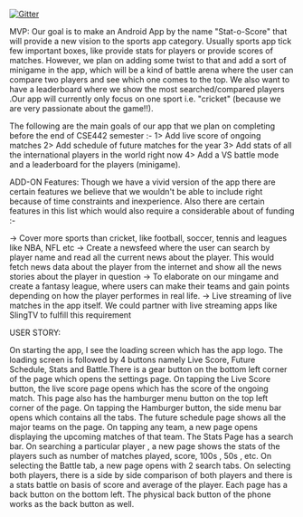 [![Gitter](https://badges.gitter.im/Join%20Chat.svg)](https://gitter.im/Stat-O-Score/Stat-O-Score_public?utm_source=badge&utm_medium=badge&utm_campaign=pr-badge&utm_content=badge)

MVP:
Our goal is to make an Android App by the name "Stat-o-Score" that will provide a new vision to the sports app category. Usually sports app tick few important boxes, like provide stats for players or provide scores of matches. However, we plan on adding some twist to that and add a sort of minigame in the app, which will be a kind of battle arena where the user can compare two players and see which one comes to the top. We also want to have a leaderboard where we show the most searched/compared players .Our app will currently only focus on one sport i.e. "cricket" (because we are very passionate about the game!!).  

The following are the main goals of our app that we plan on completing before the end of CSE442 semester :-
1> Add live score of ongoing matches
2> Add schedule of future matches for the year
3> Add stats of all the international players in the world right now
4> Add a VS battle mode and a leaderboard for the players (minigame).

ADD-ON Features:
Though we have a vivid version of the app there are certain features we believe that we wouldn't be able to include right because of time constraints and inexperience. Also there are certain features in this list which would also require a considerable about of funding :-

-> Cover more sports than cricket, like football, soccer, tennis and leagues like NBA, NFL etc
-> Create a newsfeed where the user can search by player name and read all the current news about the player. This would fetch news data about the player from the internet and show all the news stories about the player in question
-> To elaborate on our mingame and create a fantasy league, where users can make their teams and gain points depending on how the player performes in real life.
-> Live streaming of live matches in the app itself. We could partner with live streaming apps like SlingTV to fulfill this requirement  


USER STORY:

On starting the app, I see the loading screen which has the app logo. The loading screen is followed by 4 buttons namely Live Score, Future Schedule, Stats and Battle.There is a gear button on the bottom left corner of the page which opens the settings page. On tapping the Live Score button, the live score page opens which has the score of the ongoing match. This page also has the hamburger menu button on the top left corner of the page. On tapping the Hamburger button, the side menu bar opens which contains all the tabs. The future schedule page shows all the major teams on the page. On tapping any team, a new page opens displaying the upcoming matches of that team. The Stats Page has a search bar. On searching a particular player , a new page shows the stats of the players such as number of matches played, score, 100s , 50s , etc. On selecting the Battle tab, a new page opens with 2 search tabs. On selecting both players, there is a side by side comparison of both players and there is a stats battle on basis of score and average of the player. Each page has a back button on the bottom left. The physical back button of the phone works as the back button as well.
